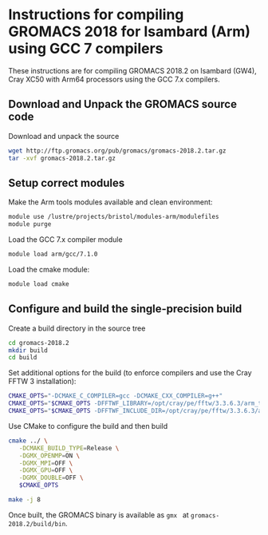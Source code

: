 Instructions for compiling GROMACS 2018 for Isambard (Arm) using GCC 7 compilers
================================================================================

These instructions are for compiling GROMACS 2018.2 on Isambard (GW4), Cray XC50
with Arm64 processors using the GCC 7.x compilers.


Download and Unpack the GROMACS source code
-------------------------------------------

Download and unpack the source

```bash
wget http://ftp.gromacs.org/pub/gromacs/gromacs-2018.2.tar.gz
tar -xvf gromacs-2018.2.tar.gz
```

Setup correct modules
---------------------

Make the Arm tools modules available and clean environment:

```bash
module use /lustre/projects/bristol/modules-arm/modulefiles
module purge
```

Load the GCC 7.x compiler module

```bash
module load arm/gcc/7.1.0
```

Load the cmake module:

```bash
module load cmake
```

Configure and build the single-precision build
----------------------------------------------

Create a build directory in the source tree

```bash
cd gromacs-2018.2
mkdir build
cd build
```

Set additional options for the build (to enforce compilers and use the Cray FFTW 3 installation):

```bash
CMAKE_OPTS="-DCMAKE_C_COMPILER=gcc -DCMAKE_CXX_COMPILER=g++"
CMAKE_OPTS="$CMAKE_OPTS -DFFTWF_LIBRARY=/opt/cray/pe/fftw/3.3.6.3/arm_thunderx2/lib/libfftw3f.a"
CMAKE_OPTS="$CMAKE_OPTS -DFFTWF_INCLUDE_DIR=/opt/cray/pe/fftw/3.3.6.3/arm_thunderx2/include"

```

Use CMake to configure the build and then build

```bash
cmake ../ \
   -DCMAKE_BUILD_TYPE=Release \
   -DGMX_OPENMP=ON \
   -DGMX_MPI=OFF \
   -DGMX_GPU=OFF \
   -DGMX_DOUBLE=OFF \
   $CMAKE_OPTS

make -j 8
```
Once built, the GROMACS binary is available as `gmx ` at `gromacs-2018.2/build/bin`. 

